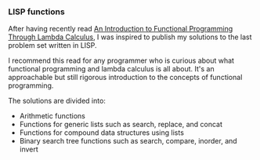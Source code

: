 ### LISP functions

After having recently read [An Introduction to Functional Programming Through Lambda Calculus](https://www.amazon.com/Introduction-Functional-Programming-Calculus-Mathematics/dp/0486478831),
I was inspired to publish my solutions to the last problem set written in LISP.

I recommend this read for any programmer who is curious about what functional programming
and lambda calculus is all about. It's an approachable but still rigorous introduction
to the concepts of functional programming.

The solutions are divided into:
- Arithmetic functions
- Functions for generic lists such as search, replace, and concat
- Functions for compound data structures using lists
- Binary search tree functions such as search, compare, inorder, and invert
